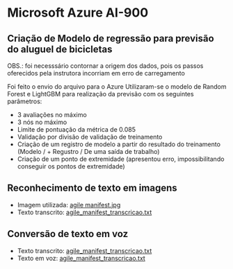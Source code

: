 # Microsoft Azure AI-900

## Criação de Modelo de regressão para previsão do aluguel de bicicletas
OBS.: foi necesssário contornar a origem dos dados, pois os passos oferecidos pela instrutora incorriam em erro de carregamento

Foi feito o envio do arquivo para o Azure
Utilizaram-se o modelo de Random Forest e LightGBM para realização da previsão com os seguintes parâmetros:
- 3 avaliações no máximo
- 3 nós no máximo
- Limite de pontuação da métrica de 0.085
- Validação por divisão de validação de treinamento
- Criação de um registro de modelo a partir do resultado do treinamento (Modelo / + Regustro / De uma saída de trabalho)
- Criação de um ponto de extremidade (apresentou erro, impossibilitando conseguir os pontos de extremidade)

## Reconhecimento de texto em imagens
- Imagem utilizada: [agile manifest.jpg](https://github.com/quintinomedeiros/ms_azure_ai_900/blob/main/agile_manifest.jpg)
- Texto transcrito: [agile_manifest_transcricao.txt](https://github.com/quintinomedeiros/ms_azure_ai_900/blob/main/agile_manifest_transcricao.txt)

## Conversão de texto em voz
- Texto transcrito: [agile_manifest_transcricao.txt](https://github.com/quintinomedeiros/ms_azure_ai_900/blob/main/agile_manifest_transcricao.txt)
- Texto em voz: [agile_manifest_transcricao.txt](https://github.com/quintinomedeiros/ms_azure_ai_900/blob/main/agile_manifest_transcricao.txt)
